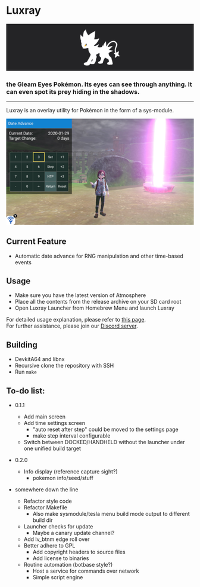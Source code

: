 # Luxray
![luxray](docs/banner.png)
### the Gleam Eyes Pokémon. Its eyes can see through anything. It can even spot its prey hiding in the shadows.

---

Luxray is an overlay utility for Pokémon in the form of a sys-module.

![date](docs/screenshots/date.png)


Current Feature
---

- Automatic date advance for RNG manipulation and other time-based events


Usage
---

- Make sure you have the latest version of Atmosphere
- Place all the contents from the release archive on your SD card root
- Open Luxray Launcher from Homebrew Menu and launch Luxray

For detailed usage explanation, please refer to [this page](docs/date_advance.md). <br>
For further assistance, please join our [Discord server](https://discord.gg/v8Rueaf).

Building
---

- DevkitA64 and libnx
- Recursive clone the repository with SSH
- Run `make`


To-do list:
---

- 0.1.1
  - Add main screen
  - Add time settings screen
    - "auto reset after step" could be moved to the settings page
    - make step interval configurable
  - Switch between DOCKED/HANDHELD without the launcher under one unified build target

- 0.2.0
  - Info display (reference capture sight?)
    - pokemon info/seed/stuff 

- somewhere down the line
  - Refactor style code
  - Refactor Makefile
    - Also make sysmodule/tesla menu build mode output to different build dir
  - Launcher checks for update
    - Maybe a canary update channel?
  - Add lv_btnm edge roll over
  - Better adhere to GPL
    - Add copyright headers to source files
    - Add license to binaries
  - Routine automation (botbase style?)
    - Host a service for commands over network
    - Simple script engine
